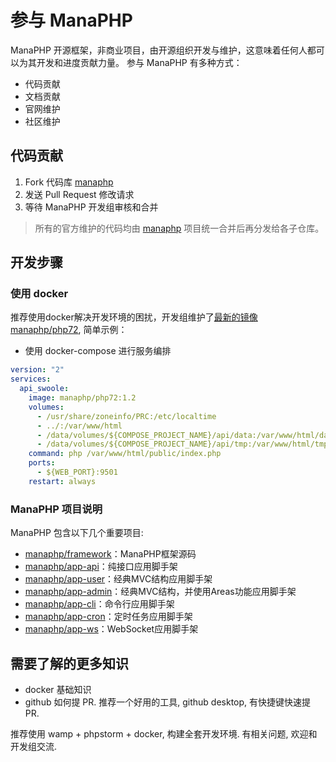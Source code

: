 
# 参与 ManaPHP
ManaPHP 开源框架，非商业项目，由开源组织开发与维护，这意味着任何人都可以为其开发和进度贡献力量。
参与 ManaPHP 有多种方式：
- 代码贡献
- 文档贡献
- 官网维护
- 社区维护

## 代码贡献

1. Fork 代码库 [manaphp](https://github.com/manaphp/manaphp)
2. 发送 Pull Request 修改请求
3. 等待 ManaPHP 开发组审核和合并

> 所有的官方维护的代码均由 [manaphp](https://github.com/manaphp/manaphp) 项目统一合并后再分发给各子仓库。

## 开发步骤

### 使用 docker

推荐使用docker解决开发环境的困扰，开发组维护了[最新的镜像 manaphp/php72](https://hub.docker/manaphp/php72), 简单示例：
- 使用 docker-compose 进行服务编排

```yml
version: "2"
services:
  api_swoole:
    image: manaphp/php72:1.2
    volumes:
      - /usr/share/zoneinfo/PRC:/etc/localtime
      - ../:/var/www/html
      - /data/volumes/${COMPOSE_PROJECT_NAME}/api/data:/var/www/html/data
      - /data/volumes/${COMPOSE_PROJECT_NAME}/api/tmp:/var/www/html/tmp
    command: php /var/www/html/public/index.php
    ports:
      - ${WEB_PORT}:9501
    restart: always
```

### ManaPHP 项目说明

ManaPHP 包含以下几个重要项目:
- [manaphp/framework](https://github.com/manaphp/framework)：ManaPHP框架源码
- [manaphp/app-api](https://github.com/manaphp/app-api)：纯接口应用脚手架
- [manaphp/app-user](https://github.com/manaphp/app-user)：经典MVC结构应用脚手架
- [manaphp/app-admin](https://github.com/manaphp/app-admin)：经典MVC结构，并使用Areas功能应用脚手架
- [manaphp/app-cli](https://github.com/manaphp/app-cli)：命令行应用脚手架
- [manaphp/app-cron](https://github.com/manaphp/app-cron)：定时任务应用脚手架
- [manaphp/app-ws](https://github.com/manaphp/app-ws)：WebSocket应用脚手架

## 需要了解的更多知识

- docker 基础知识
- github 如何提 PR. 推荐一个好用的工具, github desktop, 有快捷键快速提 PR.

推荐使用 wamp + phpstorm + docker, 构建全套开发环境. 有相关问题, 欢迎和开发组交流.